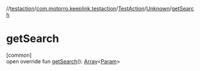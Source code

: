 //[testaction](../../../../index.md)/[com.motorro.keeplink.testaction](../../index.md)/[TestAction](../index.md)/[Unknown](index.md)/[getSearch](get-search.md)

# getSearch

[common]\
open override fun [getSearch](get-search.md)(): [Array](https://kotlinlang.org/api/latest/jvm/stdlib/kotlin/-array/index.html)&lt;[Param](../../../../../uri/uri/com.motorro.keeplink.uri.data/-param/index.md)&gt;
